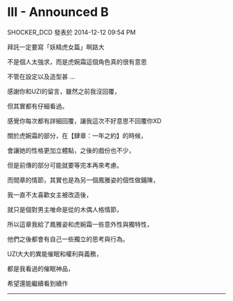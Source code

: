# III - Announced B

SHOCKER_DCD 發表於 2014-12-12 09:54 PM

拜託一定要寫「妖精虎女篇」啊路大

不是個人太強求，而是虎婉霜這個角色真的很有意思

不管在設定以及造型甚 ...

感謝你和UZI的留言，雖然之前我沒回覆，

但其實都有仔細看過。

感覺你每次都有詳細回覆，讓我這次不好意思不回覆你XD

關於虎婉霜的部分，在【肆章：一年之約】的時候，

會讓她的性格更加立體點，之後的戲份也不少，

但是前傳的部分可能就要等完本再來考慮。

而間章的情節，其實也是為另一個鳳雅姿的個性做鋪陳，

我一直不太喜歡女主被改造後，

就只是個對男主唯命是從的木偶人格情節，

所以這章我給了鳳雅姿和虎婉霜一些意外性與獨特性，

他們之後都會有自己一些獨立的思考與行為。

UZI大大的異能催眠和權利與義務，

都是我看過的催眠神品，

希望還能繼續看到續作



* * *